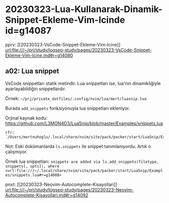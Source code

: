 
# 20230323-Lua-Kullanarak-Dinamik-Snippet-Ekleme-Vim-Icinde id=g14087

pprv: [[20230323-VsCode-Snippet-Ekleme-Vim-Icine]] <url:file:///~/prj/study/logseq-study/pages/20230323-VsCode-Snippet-Ekleme-Vim-Icine.md#r=g14080>

## a02: Lua snippet

VsCode snippetları statik metindir. Lua snippetları ise, lua'nın dinamikliğiyle ayarlayabildiğin snippetlardır.

Örnek: `~/prj/private_dotfiles/.config/nvim/lua/mert/luasnip.lua`

Burada `add_snippets` fonksiyonuyla lua snippetları ekleniyor.

Orjinal kaynak kodu: https://github.com/L3MON4D3/LuaSnip/blob/master/Examples/snippets.lua

	rfr: `/Users/mertnuhoglu/.local/share/nvim/site/pack/packer/start/LuaSnip/Examples/snippets.lua`

Not: Eski dokümanlarda `ls.snippets` ile snippet tanımlanıyordu. Artık o çalışmıyor.

Örnek lua snippetları: `snippets are added via ls.add_snippets(filetype, snippets[, opts]), where <url:file:///~/.local/share/nvim/site/pack/packer/start/LuaSnip/Examples/snippets.lua#r=g14088>`

pnxt: [[20230323-Neovim-Autocomplete-Kisayollari]] <url:file:///~/prj/study/logseq-study/pages/20230323-Neovim-Autocomplete-Kisayollari.md#r=g14092>



